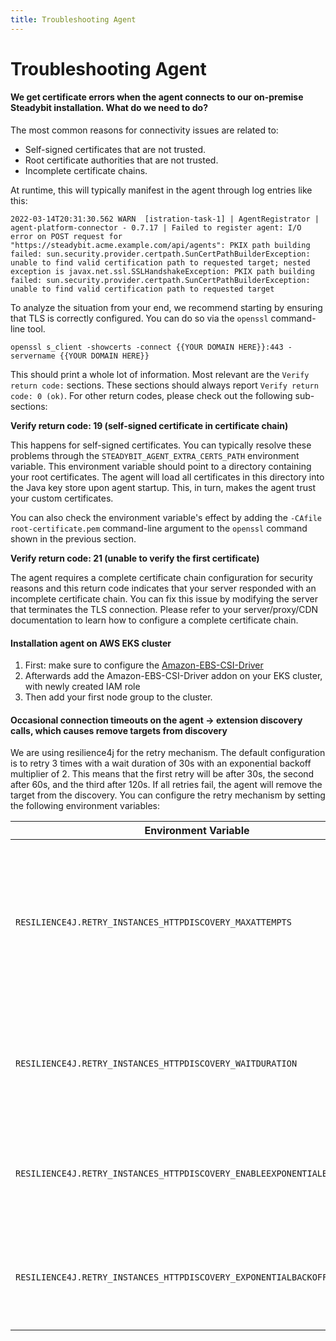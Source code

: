 ```yaml
---
title: Troubleshooting Agent
---
```


# Troubleshooting Agent

#### We get certificate errors when the agent connects to our on-premise Steadybit installation. What do we need to do?

The most common reasons for connectivity issues are related to:

* Self-signed certificates that are not trusted.
* Root certificate authorities that are not trusted.
* Incomplete certificate chains.

At runtime, this will typically manifest in the agent through log entries like this:

```
2022-03-14T20:31:30.562 WARN  [istration-task-1] | AgentRegistrator | agent-platform-connector - 0.7.17 | Failed to register agent: I/O error on POST request for "https://steadybit.acme.example.com/api/agents": PKIX path building failed: sun.security.provider.certpath.SunCertPathBuilderException: unable to find valid certification path to requested target; nested exception is javax.net.ssl.SSLHandshakeException: PKIX path building failed: sun.security.provider.certpath.SunCertPathBuilderException: unable to find valid certification path to requested target
```

To analyze the situation from your end, we recommend starting by ensuring that TLS is correctly configured. You can do so via the `openssl` command-line tool.

```
openssl s_client -showcerts -connect {{YOUR DOMAIN HERE}}:443 -servername {{YOUR DOMAIN HERE}}
```

This should print a whole lot of information. Most relevant are the `Verify return code:` sections. These sections should always report `Verify return code: 0 (ok)`. For other return codes, please check out the following sub-sections:

**Verify return code: 19 (self-signed certificate in certificate chain)**

This happens for self-signed certificates. You can typically resolve these problems through the `STEADYBIT_AGENT_EXTRA_CERTS_PATH` environment variable. This environment variable should point to a directory containing your root certificates. The agent will load all certificates in this directory into the Java key store upon agent startup. This, in turn, makes the agent trust your custom certificates.

You can also check the environment variable's effect by adding the `-CAfile root-certificate.pem` command-line argument to the `openssl` command shown in the previous section.

**Verify return code: 21 (unable to verify the first certificate)**

The agent requires a complete certificate chain configuration for security reasons and this return code indicates that your server responded with an incomplete certificate chain. You can fix this issue by modifying the server that terminates the TLS connection. Please refer to your server/proxy/CDN documentation to learn how to configure a complete certificate chain.


#### Installation agent on AWS EKS cluster

1. First: make sure to configure the [Amazon-EBS-CSI-Driver](https://docs.aws.amazon.com/eks/latest/userguide/managing-ebs-csi.html#adding-ebs-csi-eks-add-on)
2. Afterwards add the Amazon-EBS-CSI-Driver addon on your EKS cluster, with newly created IAM role
3. Then add your first node group to the cluster.


#### Occasional connection timeouts on the agent -> extension discovery calls, which causes remove targets from discovery

We are using resilience4j for the retry mechanism. The default configuration is to retry 3 times with a wait duration of 30s with an exponential backoff multiplier of 2. This means that the first retry will be after 30s, the second after 60s, and the third after 120s. If all retries fail, the agent will remove the target from the discovery.
You can configure the retry mechanism by setting the following environment variables:


| Environment Variable                                                      | Description                                                                                                                                                |
|---------------------------------------------------------------------------|------------------------------------------------------------------------------------------------------------------------------------------------------------|
| `RESILIENCE4J.RETRY_INSTANCES_HTTPDISCOVERY_MAXATTEMPTS`                  | Optional - Resilience4j: The maximum number of attempts (including the initial call as the first attempt) for DiscoveryKit resources                       |
| `RESILIENCE4J.RETRY_INSTANCES_HTTPDISCOVERY_WAITDURATION`                 | Optional - Resilience4j: A fixed wait duration between retry attempts for DiscoveryKit resources                                                           |
| `RESILIENCE4J.RETRY_INSTANCES_HTTPDISCOVERY_ENABLEEXPONENTIALBACKOFF`     | Optional - Resilience4j: Enable or disable exponential backoff for DiscoveryKit resources                                                                  |
| `RESILIENCE4J.RETRY_INSTANCES_HTTPDISCOVERY_EXPONENTIALBACKOFFMULTIPLIER` | Optional - Resilience4j: The multiplier for exponential backoff for DiscoveryKit resources                                                                 |
